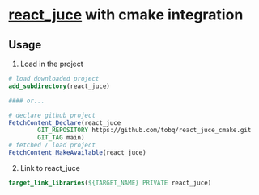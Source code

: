 # [react_juce](https://github.com/nick-thompson/blueprint/tree/master/react_juce) with cmake integration

## Usage

1. Load in the project
```cmake
# load downloaded project
add_subdirectory(react_juce)

#### or...

# declare github project 
FetchContent_Declare(react_juce
        GIT_REPOSITORY https://github.com/tobq/react_juce_cmake.git
        GIT_TAG main)
# fetched / load project
FetchContent_MakeAvailable(react_juce)
```
2. Link to react_juce
```cmake
target_link_libraries(${TARGET_NAME} PRIVATE react_juce)
```
